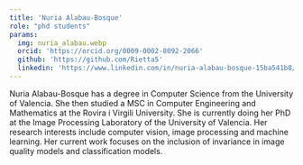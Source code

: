 ```yaml
---
title: 'Nuria Alabau-Bosque'
role: "phd students"
params:
  img: nuria_alabau.webp
  orcid: 'https://orcid.org/0009-0002-8092-2066'
  github: 'https://github.com/Rietta5'
  linkedin: 'https://www.linkedin.com/in/nuria-alabau-bosque-15ba541b8/'
---
```


Nuria Alabau-Bosque has a degree in Computer Science from the University of Valencia. She then studied a MSC in Computer Engineering and Mathematics at the Rovira i Virgili University. She is currently doing her PhD at the Image Processing Laboratory of the University of Valencia. Her research interests include computer vision, image processing and machine learning. Her current work focuses on the inclusion of invariance in image quality models and classification models.
